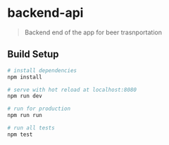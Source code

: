 # backend-api

> Backend end of the app for beer trasnportation

## Build Setup

``` bash
# install dependencies
npm install

# serve with hot reload at localhost:8080
npm run dev

# run for production
npm run run

# run all tests
npm test
```
